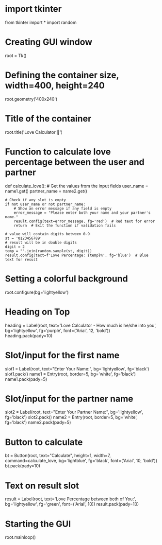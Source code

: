 # import tkinter
from tkinter import *
import random

# Creating GUI window
root = Tk()
# Defining the container size, width=400, height=240
root.geometry('400x240')
# Title of the container
root.title('Love Calculator 💖')

# Function to calculate love percentage between the user and partner
def calculate_love():
    # Get the values from the input fields
    user_name = name1.get()
    partner_name = name2.get()
    
    # Check if any slot is empty
    if not user_name or not partner_name:
        # Show an error message if any field is empty
        error_message = "Please enter both your name and your partner's name."
        result.config(text=error_message, fg='red')  # Red text for error
        return  # Exit the function if validation fails
    
    # value will contain digits between 0-9
    st = '0123456789'
    # result will be in double digits
    digit = 2
    temp = "".join(random.sample(st, digit))
    result.config(text=f'Love Percentage: {temp}%', fg='blue')  # Blue text for result

# Setting a colorful background
root.configure(bg='lightyellow')

# Heading on Top
heading = Label(root, text='Love Calculator - How much is he/she into you', bg='lightyellow', fg='purple', font=('Arial', 12, 'bold'))
heading.pack(pady=10)

# Slot/input for the first name
slot1 = Label(root, text="Enter Your Name:", bg='lightyellow', fg='black')
slot1.pack()
name1 = Entry(root, border=5, bg='white', fg='black')
name1.pack(pady=5)

# Slot/input for the partner name
slot2 = Label(root, text="Enter Your Partner Name:", bg='lightyellow', fg='black')
slot2.pack()
name2 = Entry(root, border=5, bg='white', fg='black')
name2.pack(pady=5)

# Button to calculate
bt = Button(root, text="Calculate", height=1, width=7, command=calculate_love, bg='lightblue', fg='black', font=('Arial', 10, 'bold'))
bt.pack(pady=10)

# Text on result slot
result = Label(root, text='Love Percentage between both of You:', bg='lightyellow', fg='green', font=('Arial', 10))
result.pack(pady=10)

# Starting the GUI
root.mainloop()
